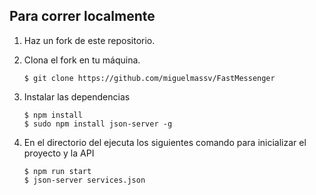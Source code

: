## Para correr localmente

1. Haz un fork de este repositorio.

2. Clona el fork en tu máquina.

    ```
    $ git clone https://github.com/miguelmassv/FastMessenger
    ```

3. Instalar las dependencias

    ```
    $ npm install
    $ sudo npm install json-server -g
    ```

4. En el directorio del ejecuta los siguientes comando para inicializar el proyecto y la API

    ```
    $ npm run start
    $ json-server services.json
    ```

